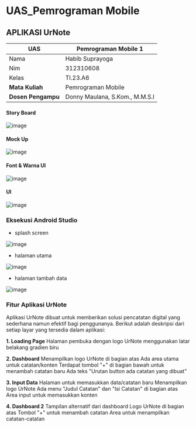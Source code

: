 # UAS_Pemrograman Mobile
## APLIKASI UrNote
| UAS  |  Pemrograman Mobile 1   |
|-------|--------- |
| Nama   | Habib Suprayoga |
| Nim  | 312310608 |
| Kelas | TI.23.A6 |
| **Mata Kuliah**    |     Pemrograman Mobile     |
| **Dosen Pengampu** |Donny Maulana, S.Kom., M.M.S.I  |

#### Story Board
![image](https://github.com/user-attachments/assets/d025b594-e4da-4b4c-9685-8651cd691f1d)



#### Mock Up
![image](https://github.com/user-attachments/assets/2018fe61-462c-4b15-b368-6a94d0dff935)


#### Font & Warna UI
![image](https://github.com/user-attachments/assets/b1106fb5-8718-4c0e-ab91-546c38617a09)


#### UI
![image](https://github.com/user-attachments/assets/65afe9ea-ce63-4551-817c-6e6cf5887b40)

### Eksekusi Android Studio

- splash screen

![image](https://github.com/user-attachments/assets/22f0d0a1-b516-4cf6-b6cf-9721679c7517)

- halaman utama

![image](https://github.com/user-attachments/assets/7b9a0bd4-f8ba-4741-bac1-d9b6b09b86f9)

- halaman tambah data

![image](https://github.com/user-attachments/assets/f677f0ae-b491-4984-ada8-9a91060794e7)


### Fitur Aplikasi UrNote

Aplikasi UrNote dibuat untuk memberikan solusi pencatatan digital yang sederhana namun efektif bagi penggunanya. Berikut adalah deskripsi dari setiap layar yang tersedia dalam aplikasi:

**1. Loading Page**
Halaman pembuka dengan logo UrNote menggunakan latar belakang gradien biru


**2. Dashboard**
Menampilkan logo UrNote di bagian atas Ada area utama untuk catatan/konten Terdapat tombol "+" di bagian bawah untuk menambah catatan baru
Ada teks "Urutan button ada catatan yang dibuat"


**3. Input Data**
Halaman untuk memasukkan data/catatan baru Menampilkan logo UrNote Ada menu "Judul Catatan" dan "Isi Catatan" di bagian atas Area input untuk memasukkan konten


**4. Dashboard 2**
Tampilan alternatif dari dashboard
Logo UrNote di bagian atas
Tombol "+" untuk menambah catatan
Area untuk menampilkan catatan-catatan
